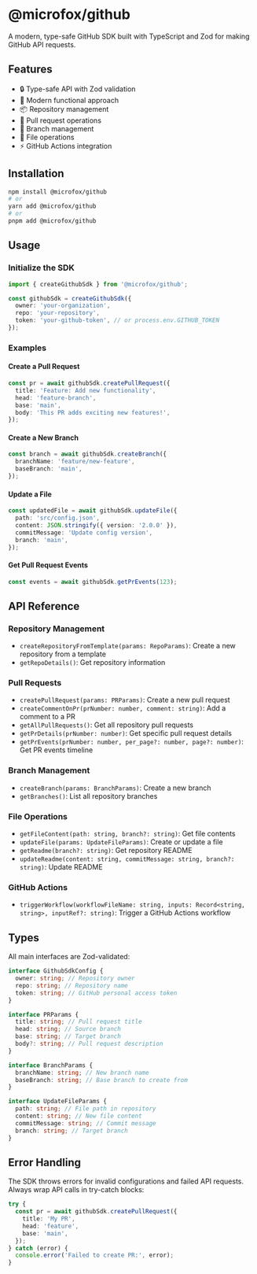 # @microfox/github

A modern, type-safe GitHub SDK built with TypeScript and Zod for making GitHub API requests.

## Features

- 🔒 Type-safe API with Zod validation
- 🚀 Modern functional approach
- 📦 Repository management
- 🔄 Pull request operations
- 🌳 Branch management
- 📝 File operations
- ⚡ GitHub Actions integration

## Installation

```bash
npm install @microfox/github
# or
yarn add @microfox/github
# or
pnpm add @microfox/github
```

## Usage

### Initialize the SDK

```typescript
import { createGithubSdk } from '@microfox/github';

const githubSdk = createGithubSdk({
  owner: 'your-organization',
  repo: 'your-repository',
  token: 'your-github-token', // or process.env.GITHUB_TOKEN
});
```

### Examples

#### Create a Pull Request

```typescript
const pr = await githubSdk.createPullRequest({
  title: 'Feature: Add new functionality',
  head: 'feature-branch',
  base: 'main',
  body: 'This PR adds exciting new features!',
});
```

#### Create a New Branch

```typescript
const branch = await githubSdk.createBranch({
  branchName: 'feature/new-feature',
  baseBranch: 'main',
});
```

#### Update a File

```typescript
const updatedFile = await githubSdk.updateFile({
  path: 'src/config.json',
  content: JSON.stringify({ version: '2.0.0' }),
  commitMessage: 'Update config version',
  branch: 'main',
});
```

#### Get Pull Request Events

```typescript
const events = await githubSdk.getPrEvents(123);
```

## API Reference

### Repository Management

- `createRepositoryFromTemplate(params: RepoParams)`: Create a new repository from a template
- `getRepoDetails()`: Get repository information

### Pull Requests

- `createPullRequest(params: PRParams)`: Create a new pull request
- `createCommentOnPr(prNumber: number, comment: string)`: Add a comment to a PR
- `getAllPullRequests()`: Get all repository pull requests
- `getPrDetails(prNumber: number)`: Get specific pull request details
- `getPrEvents(prNumber: number, per_page?: number, page?: number)`: Get PR events timeline

### Branch Management

- `createBranch(params: BranchParams)`: Create a new branch
- `getBranches()`: List all repository branches

### File Operations

- `getFileContent(path: string, branch?: string)`: Get file contents
- `updateFile(params: UpdateFileParams)`: Create or update a file
- `getReadme(branch?: string)`: Get repository README
- `updateReadme(content: string, commitMessage: string, branch?: string)`: Update README

### GitHub Actions

- `triggerWorkflow(workflowFileName: string, inputs: Record<string, string>, inputRef?: string)`: Trigger a GitHub Actions workflow

## Types

All main interfaces are Zod-validated:

```typescript
interface GithubSdkConfig {
  owner: string; // Repository owner
  repo: string; // Repository name
  token: string; // GitHub personal access token
}

interface PRParams {
  title: string; // Pull request title
  head: string; // Source branch
  base: string; // Target branch
  body?: string; // Pull request description
}

interface BranchParams {
  branchName: string; // New branch name
  baseBranch: string; // Base branch to create from
}

interface UpdateFileParams {
  path: string; // File path in repository
  content: string; // New file content
  commitMessage: string; // Commit message
  branch: string; // Target branch
}
```

## Error Handling

The SDK throws errors for invalid configurations and failed API requests. Always wrap API calls in try-catch blocks:

```typescript
try {
  const pr = await githubSdk.createPullRequest({
    title: 'My PR',
    head: 'feature',
    base: 'main',
  });
} catch (error) {
  console.error('Failed to create PR:', error);
}
```
